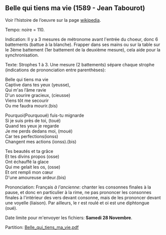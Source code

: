 ## Belle qui tiens ma vie (1589 - Jean Tabourot)

Voir l’histoire de l’oeuvre sur la page [wikipedia](https://fr.wikipedia.org/wiki/Belle_qui_tiens_ma_vie). 

Tempo: noire = 110.

Indication: Il y a 3 mesures de métronome avant l'entrée du choeur, donc 6 battements (battue à la blanche). Frapper dans ses mains ou sur la table sur le 3ème battement (1er battement de la deuxième mesure), cela aide pour la synchronisation.

Texte: Strophes 1 à 3. Une mesure (2 battements) sépare chaque strophe (indications de prononciation entre parenthèses): 

Belle qui tiens ma vie<br/>
Captive dans tes yeux (yeusse),<br/>
Qui m'as l’âme ravie<br/>
D'un sourire gracieux, (cieusse)<br/>
Viens tôt me secourir<br/>
Ou me faudra mourir.(bis)<br/>

Pourquoi(Pourquoué) fuis-tu mignarde<br/>
Si je suis près de toi, (toué)<br/>
Quand tes yeux je regarde<br/>
Je me perds dedans moi, (moué)<br/>
Car tes perfections(ionss)<br/>
Changent mes actions (ionss).(bis)<br/>

Tes beautés et ta grâce<br/>
Et tes divins propos (osse)<br/>
Ont échauffé la glace<br/>
Qui me gelait les os, (osse)<br/>
Et ont rempli mon cœur<br/>
D'une amoureuse ardeur.(bis)<br/>

Prononciation: Français *à l'ancienne*: chanter les consonnes finales à la pause, et donc en particulier à la rime, ne pas prononcer les consonnes finales à l'intérieur des vers devant consonne, mais de les prononcer devant une voyelle (liaison). Par ailleurs, le r est roulé et oi est une diphtongue (oué).

Date limite pour m'envoyer les fichiers: <b>Samedi 28 Novembre</b>.
 
Partition: [Belle_qui_tiens_ma_vie.pdf](https://raw.githubusercontent.com/juliedigne/distantsinging/main/20201128_belle_qui_tiens/Belle_qui_tiens_ma_vie.pdf)
